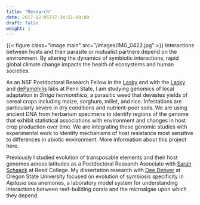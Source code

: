 ```yaml
---
title: "Research"
date: 2017-12-05T17:34:51-08:00
draft: false
weight: 1
---
```

{{< figure class="image main" src="/images/IMG_0422.jpg" >}}
Interactions between hosts and their parasite or mutualist partners depend on the environment.  By altering the dynamics of symbiotic interactions, rapid global climate change impacts the health of ecosystems and human societies.

As an NSF Postdoctoral Research Fellow in the <a href="http://www.personal.psu.edu/jrl35/psu/index_JRL.html">Lasky</a> and <!--[-->with the <a href="http://www.personal.psu.edu/jrl35/psu/index_JRL.html">Lasky</a> and <a href="http://cwd.huck.psu.edu">dePamphilis</a> labs at Penn State, I am studying genomics of local adaptation in <i>Striga hermonthica</i>, a parasitic weed that devastes yields of cereal crops including maize, sorghum, millet, and rice. Infestations are particularly severe in dry conditions and nutrient-poor soils. We are using ancient DNA from herbarium specimens to identify regions of the genome that exhibit statistical associations with environment and changes in host crop production over time.  We are integrating these genomic studies with experimental work to identify mechanisms of host resistance most sensitive to differences in abiotic environment.  More information about this project here.

Previously I studied evolution of transposable elements and their host genomes across latitudes as a Postdoctoral Research Associate with <a href="https://sites.google.com/site/schaackwork/home">Sarah Schaack</a> at Reed College. My dissertation research with <a href="https://denverlab.weebly.com">Dee Denver</a> at Oregon State University focused on evolution of symbiosis specificity in <i>Aiptasia</i> sea anemones, a laboratory model system for understanding interactions between reef-building corals and the microalgae upon which they depend.

